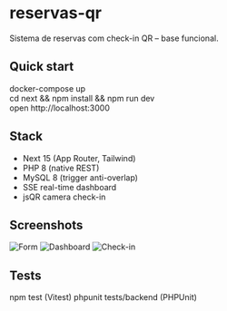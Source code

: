 # reservas-qr
Sistema de reservas com check-in QR – base funcional.

## Quick start
docker-compose up  
cd next && npm install && npm run dev  
open http://localhost:3000

## Stack
- Next 15 (App Router, Tailwind)
- PHP 8 (native REST)
- MySQL 8 (trigger anti-overlap)
- SSE real-time dashboard
- jsQR camera check-in

## Screenshots
![Form](prints/form.png)
![Dashboard](prints/dashboard.png)
![Check-in](prints/checkin.png)

## Tests
npm test (Vitest)
phpunit tests/backend (PHPUnit)